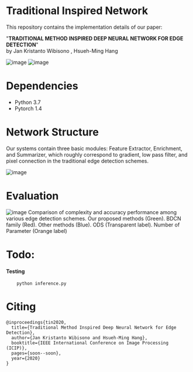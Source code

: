 # Traditional Inspired Network
This repository contains the implementation details of our paper:

"**TRADITIONAL METHOD INSPIRED DEEP NEURAL NETWORK FOR EDGE DETECTION**"  
by Jan Kristanto Wibisono , Hsueh-Ming Hang      

![image](https://github.com/jannctu/TIN/blob/master/img/result_BSDS.png)
![image](https://github.com/jannctu/TIN/blob/master/img/result_NYUD.png)

# Dependencies
* Python 3.7 
* Pytorch 1.4   

# Network Structure
Our systems contain three basic modules: Feature Extractor, Enrichment, and Summarizer, which roughly correspond to gradient, low pass filter, and pixel connection in the traditional edge detection schemes.   

![image](https://github.com/jannctu/TIN/blob/master/img/TIN1.png)

# Evaluation
![image](https://github.com/jannctu/TIN/blob/master/img/ODS.png)
Comparison of complexity and accuracy performance among various edge detection schemes. Our proposed methods (Green). BDCN family (Red). Other methods (Blue). ODS (Transparent label). Number of Parameter (Orange label)   

# Todo:

#### Testing

        python inference.py


# Citing 
    @inproceedings{tin2020,
      title={Traditional Method Inspired Deep Neural Network for Edge Detection},
      author={Jan Kristanto Wibisono and Hsueh-Ming Hang},
      booktitle={IEEE International Conference on Image Processing (ICIP)},
      pages={soon--soon},
      year={2020}
    }